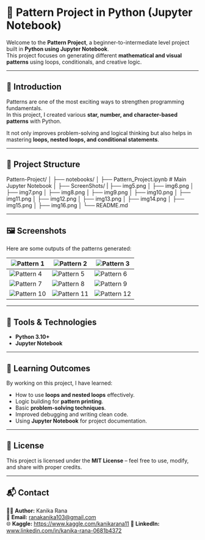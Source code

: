 # 🎨 Pattern Project in Python (Jupyter Notebook)


Welcome to the **Pattern Project**, a beginner-to-intermediate level project built in **Python using Jupyter Notebook**.  
This project focuses on generating different **mathematical and visual patterns** using loops, conditionals, and creative logic.

---

## 📖 Introduction


Patterns are one of the most exciting ways to strengthen programming fundamentals.  
In this project, I created various **star, number, and character-based patterns** with Python.  

It not only improves problem-solving and logical thinking but also helps in mastering **loops, nested loops, and conditional statements**.

---

## 📂 Project Structure


Pattern-Project/ │ ├── notebooks/ │   ├── Pattern_Project.ipynb       # Main Jupyter Notebook │ ├── ScreenShots/ | ├── img5.png │   ├── img6.png │   ├── img7.png │   ├── img8.png │   ├── img9.png │   ├── img10.png │   ├── img11.png │   ├── img12.png │   ├── img13.png │   ├── img14.png │   ├── img15.png │   ├── img16.png │ └── README.md

---

## 🖼️ Screenshots


Here are some outputs of the patterns generated:

| ![Pattern 1](images/img5.png) | ![Pattern 2](images/img6.png) | ![Pattern 3](images/img7.png) |
|-------------------------------|-------------------------------|-------------------------------|
| ![Pattern 4](images/img8.png) | ![Pattern 5](images/img9.png) | ![Pattern 6](images/img10.png) |
| ![Pattern 7](images/img11.png) | ![Pattern 8](images/img12.png) | ![Pattern 9](images/img13.png) |
| ![Pattern 10](images/img14.png) | ![Pattern 11](images/img15.png) | ![Pattern 12](images/img16.png) |

---

## 🔧 Tools & Technologies


- **Python 3.10+**
- **Jupyter Notebook**

---

## 🎯 Learning Outcomes


By working on this project, I have learned:
- How to use **loops and nested loops** effectively.
- Logic building for **pattern printing**.
- Basic **problem-solving techniques**.
- Improved debugging and writing clean code.
- Using **Jupyter Notebook** for project documentation.

---


## 📜 License


This project is licensed under the **MIT License** – feel free to use, modify, and share with proper credits.

---

## 📬 Contact


👩‍💻 **Author:** Kanika Rana  
📧 **Email:**  ranakanika103@gmail.com  
🌐 **Kaggle:** https://www.kaggle.com/kanikarana11
🔗 **LinkedIn:** www.linkedin.com/in/kanika-rana-0681b4372
